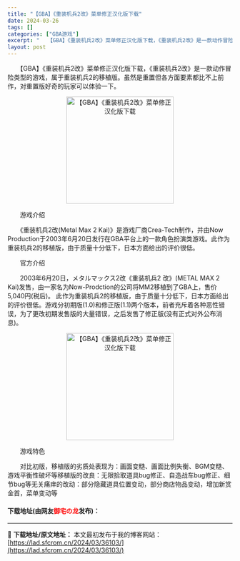 ```yaml
---
title: "【GBA】《重装机兵2改》菜单修正汉化版下载"
date: 2024-03-26
tags: []
categories: ["GBA游戏"]
excerpt: "　　【GBA】《重装机兵2改》菜单修正汉化版下载，《重装机兵2改》是一款动作冒险类型的游戏，属于重装机兵2的移植版。虽然是重置但各方面要素都比不上前作，对重置版好奇的玩家可以体验一下。 　　游戏介绍 　　《重装机兵2改(Metal Max 2 Kai)》是游戏厂商Crea-Tech制作，并由Now &hellip;"
layout: post
---
```


 <p>　　【GBA】《重装机兵2改》菜单修正汉化版下载，《重装机兵2改》是一款动作冒险类型的游戏，属于重装机兵2的移植版。虽然是重置但各方面要素都比不上前作，对重置版好奇的玩家可以体验一下。</p> <p align="center"><img align="" border="0" src="https://lad.sfcrom.cn/wp-content/uploads/2024/03/20240326_66026610a1c64.png" width="240" alt="【GBA】《重装机兵2改》菜单修正汉化版下载" /></p> <p>　　游戏介绍</p> <p>　　《重装机兵2改(Metal Max 2 Kai)》是游戏厂商Crea-Tech制作，并由Now Production于2003年6月20日发行在GBA平台上的一款角色扮演类游戏。此作为重装机兵2的移植版，由于质量十分低下，日本方面给出的评价很低。</p> <p>　　官方介绍</p> <p>　　2003年6月20日，メタルマックス2改《重装机兵2 改》(METAL MAX 2 Kai)发售，由一家名为Now-Prodction的公司将MM2移植到了GBA上，售价5,040円(税后)。 此作为重装机兵2的移植版，由于质量十分低下，日本方面给出的评价很低。游戏分初期版(1.0)和修正版(1.1)两个版本，前者充斥着各种恶性错误，为了更改初期发售版的大量错误，之后发售了修正版(没有正式对外公布消息)。</p> <p align="center"><img align="" border="0" src="https://lad.sfcrom.cn/wp-content/uploads/2024/03/20240326_66026611138cd.png" width="240" alt="【GBA】《重装机兵2改》菜单修正汉化版下载" /></p> <p>　　游戏特色</p> <p>　　对比初版，移植版的劣质处表现为：画面变糙、画面比例失衡、BGM变糙、游戏平衡性破坏等移植版的改良：无限拾取道具bug修正、自造战车bug修正、细节bug等无关痛痒的改动：部分隐藏道具位置变动，部分商店物品变动，增加新赏金首，菜单变动等</p> <p><h4>下载地址(由网友<font color="red">御宅の龙</font>发布)：</h4></p> 

---
📖 **下载地址/原文地址：** 本文最初发布于我的博客网站：[https://lad.sfcrom.cn/2024/03/36103/](https://lad.sfcrom.cn/2024/03/36103/)
